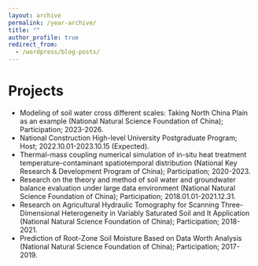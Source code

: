 ```yaml
---
layout: archive
permalink: /year-archive/
title: ""
author_profile: true
redirect_from:
  - /wordpress/blog-posts/
---
```


Projects
======
* Modeling of soil water cross different scales: Taking North China Plain as an example (National Natural Science Foundation of China); Participation; 2023-2026.
* National Construction High-level University Postgraduate Program; Host; 2022.10.01-2023.10.15 (Expected).
* Thermal-mass coupling numerical simulation of in-situ heat treatment temperature-contaminant spatiotemporal distribution (National Key Research & Development Program of China); Participation; 2020-2023.
* Research on the theory and method of soil water and groundwater balance evaluation under large data environment (National Natural Science Foundation of China); Participation; 2018.01.01-2021.12.31.
* Research on Agricultural Hydraulic Tomography for Scanning Three-Dimensional Heterogeneity in Variably Saturated Soil and It Application (National Natural Science Foundation of China); Participation; 2018-2021.
* Prediction of Root-Zone Soil Moisture Based on Data Worth Analysis (National Natural Science Foundation of China); Participation; 2017-2019.


